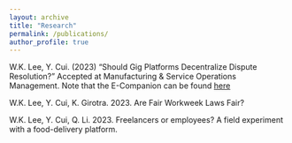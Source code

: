 ```yaml
---
layout: archive
title: "Research"
permalink: /publications/
author_profile: true
---
```


W.K. Lee, Y. Cui. (2023) “Should Gig Platforms Decentralize Dispute Resolution?” Accepted at Manufacturing & Service Operations Management. Note that the E-Companion can be found [here](https://www.dropbox.com/scl/fi/ukclv3xrw3fk1j5unywc5/Disputepaper-Electronic-Companions.pdf?rlkey=lpynr5yn6seocj356cpbv55fk&dl=0)

W.K. Lee, Y. Cui, K. Girotra. 2023. Are Fair Workweek Laws Fair? 

W.K. Lee, Y. Cui, Q. Li. 2023. Freelancers or employees? A field experiment with a food-delivery platform.


